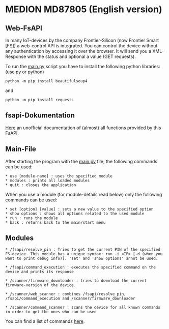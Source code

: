 # MEDION MD87805 (English version)

## Web-FsAPI

In many IoT-devices by the company Frontier-Silicon (now Frontier Smart [FS]) a web-control API is integrated. You can control the device without any authentication by accessing it over the browser. It will send you a XML-Response with the status and optional a value (GET requests).

To run the [main.py](https://github.com/MatrixEditor/Frontier-Silicon-Radio/blob/main/src/main.py) script you have to install the following python libraries: (use py or python)

    python -m pip install beautifulsoup4
and

    python -m pip install requests


## fsapi-Dokumentation

[Here](https://github.com/flammy/fsapi/blob/master/FSAPI.md) an unofficial documentation of (almost) all functions provided by this FsAPI.

## Main-File

After starting the program with the [main.py](https://github.com/MatrixEditor/Frontier-Silicon-Radio/blob/main/src/main.py) file, the following commands can be used:

    * use [module-name] : uses the specified module
    * modules : prints all loaded modules
    * quit : closes the application

When you use a module (for module-details read below) only the following commands can be used:

    * set [option] [value] : sets a new value to the specified option
    * show options : shows all options related to the used module
    * run : runs the module
    * back : returns back to the main/start menu

## Modules

    * /fsapi/resolve_pin : Tries to get the current PIN of the specified FS-device. This module has a unique syntax: run -i <IP> [-d (when you want to print debug info)]. 'set' and 'show options' annot be used.

    * /fsapi/command_execution : executes the specified command on the device and prints its response

    * /scanner/firmware_downloader : tries to download the current firmware-version of the device.

    * /scanner/web_scanner : combines /fsapi/resolve_pin, /fsapi/command_execution and /scanner/firmware_downloader

    * /scanner/command_scanner : scans the device for all known commands in order to get the ones who can be used

You can find a list of commands [here](https://github.com/MatrixEditor/Frontier-Silicon-Radio/blob/main/src/fsradio/base/commands.py).